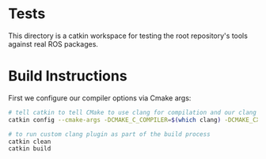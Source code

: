 # Tests

This directory is a catkin workspace for testing the root repository's tools against real ROS packages.

# Build Instructions

First we configure our compiler options via Cmake args:

```bash
# tell catkin to tell CMake to use clang for compilation and our clang plugin
catkin config --cmake-args -DCMAKE_C_COMPILER=$(which clang) -DCMAKE_CXX_COMPILER=$(which clang++) -DCMAKE_C_ARGS="-cc1 -load /workspace/build/libFindROSPrimitivesPlugin.so -plugin find-ros-primitives" -DCMAKE_CXX_ARGS="-cc1 -load /workspace/build/libFindROSPrimitivesPlugin.so -plugin find-ros-primitives"
```

```bash
# to run custom clang plugin as part of the build process
catkin clean
catkin build 
```
